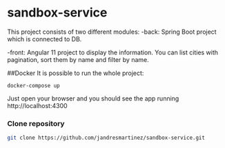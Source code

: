 # sandbox-service

This project consists of two different modules:
-back: Spring Boot project which is connected to DB.

-front: Angular 11 project to display the information. You can list cities with pagination, sort them by name and filter by name. 


##Docker
It is possible to run the whole project:

    docker-compose up 

Just open your browser and you should see the app running
    http://localhost:4300

### Clone repository

```bash
git clone https://github.com/jandresmartinez/sandbox-service.git
```
